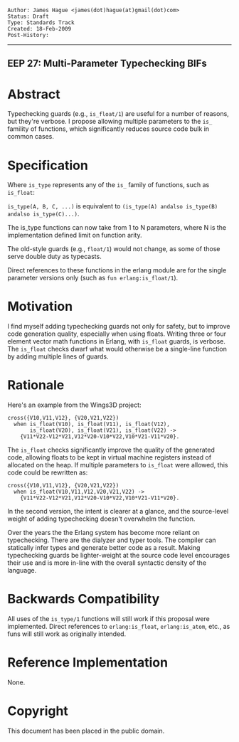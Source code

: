     Author: James Hague <james(dot)hague(at)gmail(dot)com>
    Status: Draft
    Type: Standards Track
    Created: 18-Feb-2009
    Post-History:
****
EEP 27: Multi-Parameter Typechecking BIFs
----

Abstract
========

Typechecking guards (e.g., `is_float/1`) are useful for a number of
reasons, but they're verbose.  I propose allowing multiple
parameters to the `is_` famility of functions, which
significantly reduces source code bulk in common cases.

Specification
=============

Where `is_type` represents any of the `is_` family of functions,
such as `is_float`:

`is_type(A, B, C, ...)` is equivalent to `(is_type(A) andalso
is_type(B) andalso is_type(C)...)`.

The is_type functions can now take from 1 to N parameters, where
N is the implementation defined limit on function arity.

The old-style guards (e.g., `float/1`) would not change, as some of
those serve double duty as typecasts.

Direct references to these functions in the erlang module are for
the single parameter versions only (such as `fun
erlang:is_float/1`).

Motivation
==========

I find myself adding typechecking guards not only for safety, but
to improve code generation quality, especially when using floats.
Writing three or four element vector math functions in Erlang,
with `is_float` guards, is verbose.  The `is_float` checks dwarf what
would otherwise be a single-line function by adding multiple lines
of guards.

Rationale
=========

Here's an example from the Wings3D project:

    cross({V10,V11,V12}, {V20,V21,V22})
      when is_float(V10), is_float(V11), is_float(V12),
           is_float(V20), is_float(V21), is_float(V22) ->
        {V11*V22-V12*V21,V12*V20-V10*V22,V10*V21-V11*V20}.

The `is_float` checks significantly improve the quality of the
generated code, allowing floats to be kept in virtual machine
registers instead of allocated on the heap.  If multiple
parameters to `is_float` were allowed, this code could be
rewritten as:

    cross({V10,V11,V12}, {V20,V21,V22})
      when is_float(V10,V11,V12,V20,V21,V22) ->
        {V11*V22-V12*V21,V12*V20-V10*V22,V10*V21-V11*V20}.

In the second version, the intent is clearer at a glance, and
the source-level weight of adding typechecking doesn't overwhelm
the function.

Over the years the the Erlang system has become more reliant on
typechecking.  There are the dialyzer and typer tools.  The
compiler can statically infer types and generate better code as
a result. Making typechecking guards be lighter-weight at the
source code level encourages their use and is more in-line with
the overall syntactic density of the language.

Backwards Compatibility
=======================

All uses of the `is_type/1` functions will still work if this
proposal were implemented.  Direct references to
`erlang:is_float`, `erlang:is_atom`, etc., as funs will still work
as originally intended.

Reference Implementation
========================

None.

Copyright
=========

This document has been placed in the public domain.

[EmacsVar]: <> "Local Variables:"
[EmacsVar]: <> "mode: indented-text"
[EmacsVar]: <> "indent-tabs-mode: nil"
[EmacsVar]: <> "sentence-end-double-space: t"
[EmacsVar]: <> "fill-column: 70"
[EmacsVar]: <> "coding: utf-8"
[EmacsVar]: <> "End:"
